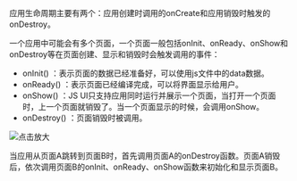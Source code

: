 应用生命周期主要有两个：应用创建时调用的onCreate和应用销毁时触发的onDestroy。

一个应用中可能会有多个页面，一个页面一般包括onInit、onReady、onShow和onDestroy等在页面创建、显示和销毁时会触发调用的事件：

- onInit() ：表示页面的数据已经准备好，可以使用js文件中的data数据。
- onReady() ：表示页面已经编译完成，可以将界面显示给用户。
- onShow() ：JS UI只支持应用同时运行并展示一个页面，当打开一个页面时，上一个页面就销毁了。当一个页面显示的时候，会调用onShow。
- onDestroy() ：页面销毁时被调用。

![点击放大](http://statics.evmiot.com/95196391995494320938434679404238.png)

当应用从页面A跳转到页面B时，首先调用页面A的onDestroy函数。页面A销毁后，依次调用页面B的onInit、onReady、onShow函数来初始化和显示页面B。